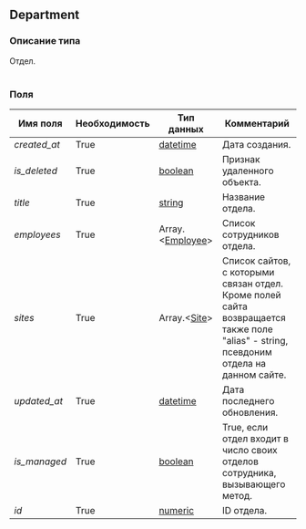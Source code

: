 
## Department

### Описание типа
Отдел.<br/><br/>
### Поля

| Имя поля | Необходимость | Тип данных | Комментарий |
|---|---|---|---|
|*created_at*|True|[datetime](/docs/types/datetime.md)|Дата создания.<br/>|
|*is_deleted*|True|[boolean](/docs/types/boolean.md)|Признак удаленного объекта.<br/>|
|*title*|True|[string](/docs/types/string.md)|Название отдела.<br/>|
|*employees*|True|Array.<[Employee](/docs/types/Employee.md)>|Список сотрудников отдела.<br/>|
|*sites*|True|Array.<[Site](/docs/types/Site.md)>|Список сайтов, c которыми связан отдел.<br/>Кроме полей сайта возвращается также поле "alias" - string, псевдоним отдела на данном сайте.<br/>|
|*updated_at*|True|[datetime](/docs/types/datetime.md)|Дата последнего обновления.<br/>|
|*is_managed*|True|[boolean](/docs/types/boolean.md)|True, если отдел входит в число своих отделов сотрудника, вызывающего метод.<br/>|
|*id*|True|[numeric](/docs/types/numeric.md)|ID отдела.<br/>|
